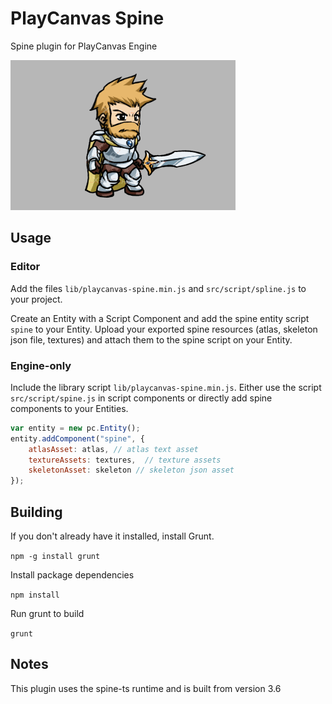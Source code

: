 # PlayCanvas Spine

Spine plugin for PlayCanvas Engine

![](images/spine-man.gif)

## Usage

### Editor

Add the files `lib/playcanvas-spine.min.js` and `src/script/spline.js` to your project. 

Create an Entity with a Script Component and add the spine entity script `spine` to your Entity. Upload your exported spine resources (atlas, skeleton json file, textures) and attach them to the spine script on your Entity.

### Engine-only

Include the library script `lib/playcanvas-spine.min.js`. Either use the script `src/script/spine.js` in script components or directly add spine components to your Entities.

```javascript
var entity = new pc.Entity();
entity.addComponent("spine", {
    atlasAsset: atlas, // atlas text asset
    textureAssets: textures,  // texture assets
    skeletonAsset: skeleton // skeleton json asset
});
```

## Building

If you don't already have it installed, install Grunt.

`npm -g install grunt`

Install package dependencies

`npm install`

Run grunt to build

`grunt`

## Notes

This plugin uses the spine-ts runtime and is built from version 3.6
